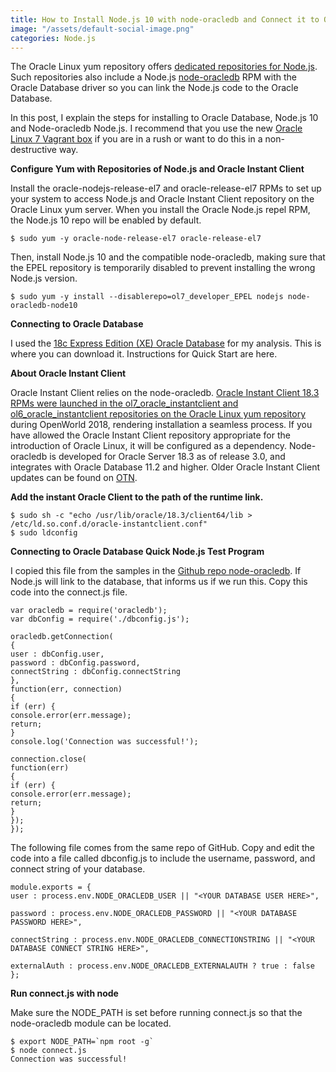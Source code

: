```yaml
---
title: How to Install Node.js 10 with node-oracledb and Connect it to Oracle Database
image: "/assets/default-social-image.png"
categories: Node.js
---
```


The Oracle Linux yum repository offers [dedicated repositories for Node.js](https://yum.oracle.com/oracle-linux-nodejs.html). Such repositories also include a Node.js [node-oracledb](http://oracle.github.io/node-oracledb/) RPM with the Oracle Database driver so you can link the Node.js code to the Oracle Database.

In this post, I explain the steps for installing to Oracle Database, Node.js 10 and Node-oracledb Node.js. I recommend that you use the new [Oracle Linux 7 Vagrant box](https://github.com/oracle/vagrant-boxes/tree/master/OracleLinux/7) if you are in a rush or want to do this in a non-destructive way.

**Configure Yum with Repositories of Node.js and Oracle Instant Client**

Install the oracle-nodejs-release-el7 and oracle-release-el7 RPMs to set up your system to access Node.js and Oracle Instant Client repository on the Oracle Linux yum server. When you install the Oracle Node.js repel RPM, the Node.js 10 repo will be enabled by default.

```
$ sudo yum -y oracle-node-release-el7 oracle-release-el7
```

Then, install Node.js 10 and the compatible node-oracledb, making sure that the EPEL repository is temporarily disabled to prevent installing the wrong Node.js version.

```
$ sudo yum -y install --disablerepo=ol7_developer_EPEL nodejs node-oracledb-node10
```

**Connecting to Oracle Database**

I used the [18c Express Edition (XE) Oracle Database](https://oracle.com/xe) for my analysis. This is where you can download it. Instructions for Quick Start are here.

**About Oracle Instant Client**

Oracle Instant Client relies on the node-oracledb. [Oracle Instant Client 18.3 RPMs were launched in the ol7_oracle_instantclient and ol6_oracle_instantclient repositories on the Oracle Linux yum repository](https://blogs.oracle.com/linux/oracle-instant-client-rpms-now-available-on-oracle-linux-yum-server-yumoraclecom) during OpenWorld 2018, rendering installation a seamless process. If you have allowed the Oracle Instant Client repository appropriate for the introduction of Oracle Linux, it will be configured as a dependency. Node-oracledb is developed for Oracle Server 18.3 as of release 3.0, and integrates with Oracle Database 11.2 and higher. Older Oracle Instant Client updates can be found on [OTN](https://www.oracle.com/technetwork/database/database-technologies/instant-client/overview/index.html).

**Add the instant Oracle Client to the path of the runtime link.**

```
$ sudo sh -c "echo /usr/lib/oracle/18.3/client64/lib > /etc/ld.so.conf.d/oracle-instantclient.conf"
$ sudo ldconfig
```

**Connecting to Oracle Database Quick Node.js Test Program**

I copied this file from the samples in the [Github repo node-oracledb](https://github.com/oracle/node-oracledb). If Node.js will link to the database, that informs us if we run this. Copy this code into the connect.js file.

```
var oracledb = require('oracledb');
var dbConfig = require('./dbconfig.js');

oracledb.getConnection(
{
user : dbConfig.user,
password : dbConfig.password,
connectString : dbConfig.connectString
},
function(err, connection)
{
if (err) {
console.error(err.message);
return;
}
console.log('Connection was successful!');

connection.close(
function(err)
{
if (err) {
console.error(err.message);
return;
}
});
});
```

The following file comes from the same repo of GitHub. Copy and edit the code into a file called dbconfig.js to include the username, password, and connect string of your database.

```
module.exports = {
user : process.env.NODE_ORACLEDB_USER || "<YOUR DATABASE USER HERE>",

password : process.env.NODE_ORACLEDB_PASSWORD || "<YOUR DATABASE PASSWORD HERE>",

connectString : process.env.NODE_ORACLEDB_CONNECTIONSTRING || "<YOUR DATABASE CONNECT STRING HERE>",

externalAuth : process.env.NODE_ORACLEDB_EXTERNALAUTH ? true : false
};
```

**Run connect.js with node**

Make sure the NODE_PATH is set before running connect.js so that the node-oracledb module can be located.

```
$ export NODE_PATH=`npm root -g`
$ node connect.js
Connection was successful!
```